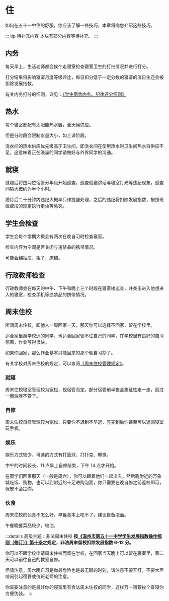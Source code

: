 # 住

如何在五十一中住的舒服，你应该了解一些技巧，本章将向您介绍这些技巧。

::: tip 待补充内容
本块有部分内容等待补充。
:::

## 内务

每天早上，生活老师都会挨个走寝室检查寝室卫生的打扫情况并进行打分。

打分结果将影响寝室月度等级评比，每日扣分低于一定分数的寝室的值日生还会被扣除发展指数。

有关内务打分的细则，详见：[《学生宿舍内务、纪律评分细则》](../规章制度/文件/三、宿舍管理规定/（六）学生宿舍内务、纪律评分细则.md)

## 热水

每个寝室都配有太阳能热水器，全天候供应。

但是分时段会限制水量大小，如上课阶段。

洗衣间的热水供应优先级高于卫生间，即洗衣间在使用热水时卫生间热水将供应不足，这意味着正在洗澡的同学请做好与外界同学的沟通。

## 就寝

就寝后将由两位宿管分年段开始巡查，巡查就寝讲话与寝室灯光等违纪现象，巡查间隔大概约为半个小时。

熄灯后二十分钟内违纪大概率只作提醒处理，之后的违纪将扣除发展指数，按照班级或段的规定执行走读等惩罚。

## 学生会检查

学生会每个学期大概会有两次在晚自习时检查寝室。

检查内容为空调是否关闭与违禁品的携带情况。

可能会翻抽屉、柜子、床铺。

## 行政教师检查

行政教师会在每天的中午、下午和晚上三个时段在寝室楼巡查，并突击进入他想进入的寝室，检查手机等违禁品的携带情况。

## 周末住校

所谓周末住校，即他人一周回家一天，那天你可以选择不回家，留在学校里。

适合家里离学校远的同学，也适合回家管不住自己的同学，在学校里有良好的自习氛围，作业写得很快。

如果你回家，那么作业基本只能回来的那个晚自习抄了。

有关学校对周末住校的规定，可以查阅[《周末住校管理规定》](../规章制度/文件/三、宿舍管理规定/（二）周末住校管理规定.md)。

### 就寝

周末住校寝室管理较为宽松，视宿管而定。部分宿管前半夜会象征性走一走，巡过一圈后就不管了。

### 自修

周末住校自修管理较为宽松，只要你不迟到不早退，签完到后你甚至可以返回寝室玩手机。

### 娱乐

娱乐方式较少，可选的方式有打篮球、打扑克、睡觉。

中午的时间较长，11 点早上自修结束，下午 14 点才开始。

在同学们回家那天（一般是周六），你可以跟着他们一起出去，然后跑附近的万象城吃饭、购物，也可以到附近的十足进购泡面，你只需要在晚自修之前返校即可，保安不会拦你。

### 伙食

周末住校的伙食不怎么好，早餐基本上吃不了，建议自备泡面。

午餐晚餐菜品较少，较油。

:::details 高级主题：非法周末住校
**按[《温州市第五十一中学学生发展指数操作细则（修订）》第十条](../规章制度/文件/二、常规管理相关条例/（二）温州市第五十一中学学生发展指数操作细则（修订）.md)之规定，非法周末留校扣除发展指数 6-12 分。**

你可以不跟学校申请周末住校而留在学校，在回家当天晚上可以留在寝室里，第二天可以前往自己的教室自修。

但请注意，周六晚自习是你最危险也是最无聊的时刻，请注意不要开灯，不要大声喧闹引起宿管或值班老师的注意。

你需要注意的是最好你的寝室里有合法周末住校的同学，这样万一宿管挨个查寝你方便伪装。
:::
